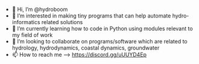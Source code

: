 - 👋 Hi, I’m @hydroboom
- 👀 I’m interested in making tiny programs that can help automate hydro-informatics related solutions
- 🌱 I’m currently learning how to code in Python using modules relevant to my field of work
- 💞️ I’m looking to collaborate on programs/software which are related to hydrology, hydrodynamics, coastal dynamics, groundwater
- 📫 How to reach me --> https://discord.gg/uUUYD4Ep 

<!---
hydroboom/hydroboom is a ✨ special ✨ repository because its `README.md` (this file) appears on your GitHub profile.
You can click the Preview link to take a look at your changes.
--->
